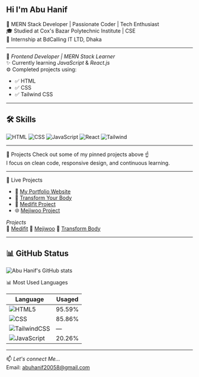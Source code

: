Hi I'm Abu Hanif
---
🚀 MERN Stack Developer | Passionate Coder | Tech Enthusiast     
🎓 Studied at Cox's Bazar Polytechnic Institute | CSE    
💼 Internship at BdCalling IT LTD, Dhaka

---

🧠 *Frontend Developer | MERN Stack Learner*  
✨ Currently learning *JavaScript* & *React.js*  
⚙ Completed projects using:  
- ✅ HTML  
- ✅ CSS  
- ✅ Tailwind CSS

---

🛠 Skills
--
![HTML](https://img.shields.io/badge/-HTML-orange?style=flat&logo=html5)
![CSS](https://img.shields.io/badge/-CSS-blue?style=flat&logo=css3)
![JavaScript](https://img.shields.io/badge/-JavaScript-yellow?style=flat&logo=javascript)
![React](https://img.shields.io/badge/-React-blue?style=flat&logo=react)
![Tailwind](https://img.shields.io/badge/-Tailwind-06B6D4?style=flat&logo=tailwindcss)

---

🚀 Projects
Check out some of my pinned projects above ☝  
I focus on clean code, responsive design, and continuous learning.

---

🚀 Live Projects

- 📝 [My Portfolio Website](https://your-live-site-url.com)
- 💪 [Transform Your Body](https://github.com/abuhanif7016/transform-your-body)
- 🎨 [Medifit Project](https://github.com/abuhanif7016/medifit-project)
- 🌐 [Mejiwoo Project](https://github.com/abuhanif7016/mejiwoo-project)

*Projects*  
🔗 [Medifit](https://abuhanif7016.github.io/medifit-project/) 
🔗 [Mejiwoo](https://abuhanif7016.github.io/mejiwoo-project/)
🔗 [Transform Body ](https://abuhanif7016.github.io/transform-your-body/)

---

📊 GitHub Status
---
![Abu Hanif's GitHub stats](https://github-readme-stats.vercel.app/api?username=abuhanif7016&show_icons=true&theme=tokyonight)

📊 Most Used Languages

| Language     | Usaged |
|--------------|--------|
| ![HTML5](https://img.shields.io/badge/HTML5-E34F26?style=for-the-badge&logo=html5&logoColor=white)        | 95.59% |
| ![CSS](https://img.shields.io/badge/CSS3-1572B6?style=for-the-badge&logo=css3&logoColor=white)          | 85.86%  |
| ![TailwindCSS](https://img.shields.io/badge/Tailwind_CSS-38B2AC?style=for-the-badge&logo=tailwind-css&logoColor=white) | — |
| ![JavaScript](https://img.shields.io/badge/JavaScript-F7DF1E?style=for-the-badge&logo=javascript&logoColor=black)   | 20.26% |

---


📫 *Let's connect Me...*  
Email: abuhanif20058@gmail.com
